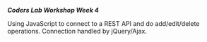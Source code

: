 ***Coders Lab Workshop Week 4***

Using JavaScript to connect to a REST API and do add/edit/delete operations. Connection handled by jQuery/Ajax.